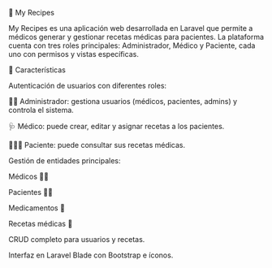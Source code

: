 🍲 My Recipes

My Recipes es una aplicación web desarrollada en Laravel que permite a médicos generar y gestionar recetas médicas para pacientes. La plataforma cuenta con tres roles principales: Administrador, Médico y Paciente, cada uno con permisos y vistas específicas.

📌 Características

Autenticación de usuarios con diferentes roles:

👨‍💻 Administrador: gestiona usuarios (médicos, pacientes, admins) y controla el sistema.

🩺 Médico: puede crear, editar y asignar recetas a los pacientes.

🧑‍🤝‍🧑 Paciente: puede consultar sus recetas médicas.

Gestión de entidades principales:

Médicos 👨‍⚕️

Pacientes 🧑‍⚕️

Medicamentos 💊

Recetas médicas 📄

CRUD completo para usuarios y recetas.

Interfaz en Laravel Blade con Bootstrap e íconos.
